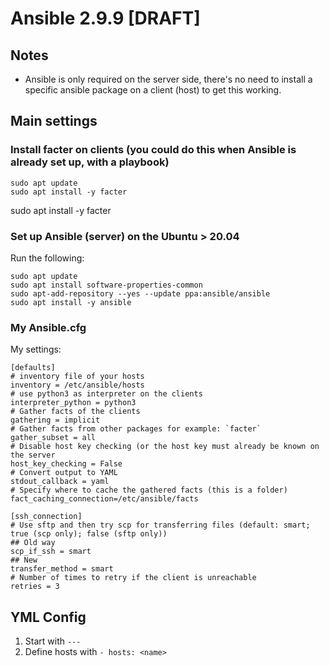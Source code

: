 # Ansible 2.9.9 [DRAFT]

## Notes
- Ansible is only required on the server side, there's no need to install a specific ansible package on a client (host) to get this working.

## Main settings
### Install facter on clients (you could do this when Ansible is already set up, with a playbook)
```
sudo apt update
sudo apt install -y facter
```

sudo apt install -y facter
### Set up Ansible (server) on the Ubuntu > 20.04

Run the following:
```
sudo apt update
sudo apt install software-properties-common
sudo apt-add-repository --yes --update ppa:ansible/ansible
sudo apt install -y ansible
```

### My Ansible.cfg
My settings:
```
[defaults]
# inventory file of your hosts
inventory = /etc/ansible/hosts
# use python3 as interpreter on the clients
interpreter_python = python3
# Gather facts of the clients
gathering = implicit
# Gather facts from other packages for example: `facter`
gather_subset = all
# Disable host key checking (or the host key must already be known on the server
host_key_checking = False
# Convert output to YAML
stdout_callback = yaml
# Specify where to cache the gathered facts (this is a folder)
fact_caching_connection=/etc/ansible/facts

[ssh_connection]
# Use sftp and then try scp for transferring files (default: smart; true (scp only); false (sftp only))
## Old way
scp_if_ssh = smart
## New
transfer_method = smart
# Number of times to retry if the client is unreachable
retries = 3
```

## YML Config

1. Start with `---`
2. Define hosts with `- hosts: <name>`
